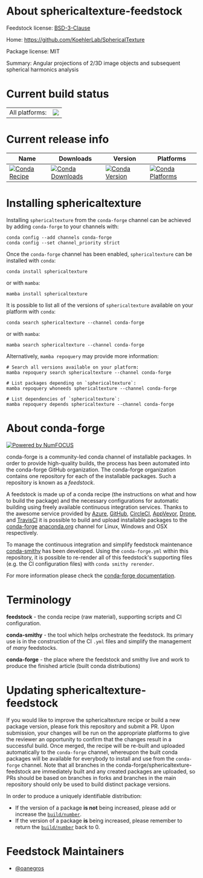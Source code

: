 About sphericaltexture-feedstock
================================

Feedstock license: [BSD-3-Clause](https://github.com/conda-forge/sphericaltexture-feedstock/blob/main/LICENSE.txt)

Home: https://github.com/KoehlerLab/SphericalTexture

Package license: MIT

Summary: Angular projections of 2/3D image objects and subsequent spherical harmonics analysis

Current build status
====================


<table><tr><td>All platforms:</td>
    <td>
      <a href="https://dev.azure.com/conda-forge/feedstock-builds/_build/latest?definitionId=22590&branchName=main">
        <img src="https://dev.azure.com/conda-forge/feedstock-builds/_apis/build/status/sphericaltexture-feedstock?branchName=main">
      </a>
    </td>
  </tr>
</table>

Current release info
====================

| Name | Downloads | Version | Platforms |
| --- | --- | --- | --- |
| [![Conda Recipe](https://img.shields.io/badge/recipe-sphericaltexture-green.svg)](https://anaconda.org/conda-forge/sphericaltexture) | [![Conda Downloads](https://img.shields.io/conda/dn/conda-forge/sphericaltexture.svg)](https://anaconda.org/conda-forge/sphericaltexture) | [![Conda Version](https://img.shields.io/conda/vn/conda-forge/sphericaltexture.svg)](https://anaconda.org/conda-forge/sphericaltexture) | [![Conda Platforms](https://img.shields.io/conda/pn/conda-forge/sphericaltexture.svg)](https://anaconda.org/conda-forge/sphericaltexture) |

Installing sphericaltexture
===========================

Installing `sphericaltexture` from the `conda-forge` channel can be achieved by adding `conda-forge` to your channels with:

```
conda config --add channels conda-forge
conda config --set channel_priority strict
```

Once the `conda-forge` channel has been enabled, `sphericaltexture` can be installed with `conda`:

```
conda install sphericaltexture
```

or with `mamba`:

```
mamba install sphericaltexture
```

It is possible to list all of the versions of `sphericaltexture` available on your platform with `conda`:

```
conda search sphericaltexture --channel conda-forge
```

or with `mamba`:

```
mamba search sphericaltexture --channel conda-forge
```

Alternatively, `mamba repoquery` may provide more information:

```
# Search all versions available on your platform:
mamba repoquery search sphericaltexture --channel conda-forge

# List packages depending on `sphericaltexture`:
mamba repoquery whoneeds sphericaltexture --channel conda-forge

# List dependencies of `sphericaltexture`:
mamba repoquery depends sphericaltexture --channel conda-forge
```


About conda-forge
=================

[![Powered by
NumFOCUS](https://img.shields.io/badge/powered%20by-NumFOCUS-orange.svg?style=flat&colorA=E1523D&colorB=007D8A)](https://numfocus.org)

conda-forge is a community-led conda channel of installable packages.
In order to provide high-quality builds, the process has been automated into the
conda-forge GitHub organization. The conda-forge organization contains one repository
for each of the installable packages. Such a repository is known as a *feedstock*.

A feedstock is made up of a conda recipe (the instructions on what and how to build
the package) and the necessary configurations for automatic building using freely
available continuous integration services. Thanks to the awesome service provided by
[Azure](https://azure.microsoft.com/en-us/services/devops/), [GitHub](https://github.com/),
[CircleCI](https://circleci.com/), [AppVeyor](https://www.appveyor.com/),
[Drone](https://cloud.drone.io/welcome), and [TravisCI](https://travis-ci.com/)
it is possible to build and upload installable packages to the
[conda-forge](https://anaconda.org/conda-forge) [anaconda.org](https://anaconda.org/)
channel for Linux, Windows and OSX respectively.

To manage the continuous integration and simplify feedstock maintenance
[conda-smithy](https://github.com/conda-forge/conda-smithy) has been developed.
Using the ``conda-forge.yml`` within this repository, it is possible to re-render all of
this feedstock's supporting files (e.g. the CI configuration files) with ``conda smithy rerender``.

For more information please check the [conda-forge documentation](https://conda-forge.org/docs/).

Terminology
===========

**feedstock** - the conda recipe (raw material), supporting scripts and CI configuration.

**conda-smithy** - the tool which helps orchestrate the feedstock.
                   Its primary use is in the construction of the CI ``.yml`` files
                   and simplify the management of *many* feedstocks.

**conda-forge** - the place where the feedstock and smithy live and work to
                  produce the finished article (built conda distributions)


Updating sphericaltexture-feedstock
===================================

If you would like to improve the sphericaltexture recipe or build a new
package version, please fork this repository and submit a PR. Upon submission,
your changes will be run on the appropriate platforms to give the reviewer an
opportunity to confirm that the changes result in a successful build. Once
merged, the recipe will be re-built and uploaded automatically to the
`conda-forge` channel, whereupon the built conda packages will be available for
everybody to install and use from the `conda-forge` channel.
Note that all branches in the conda-forge/sphericaltexture-feedstock are
immediately built and any created packages are uploaded, so PRs should be based
on branches in forks and branches in the main repository should only be used to
build distinct package versions.

In order to produce a uniquely identifiable distribution:
 * If the version of a package **is not** being increased, please add or increase
   the [``build/number``](https://docs.conda.io/projects/conda-build/en/latest/resources/define-metadata.html#build-number-and-string).
 * If the version of a package **is** being increased, please remember to return
   the [``build/number``](https://docs.conda.io/projects/conda-build/en/latest/resources/define-metadata.html#build-number-and-string)
   back to 0.

Feedstock Maintainers
=====================

* [@oanegros](https://github.com/oanegros/)


<!-- dummy commit to enable rerendering -->

